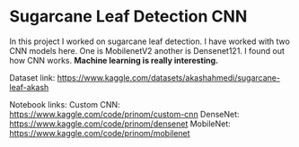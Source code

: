 # Sugarcane Leaf Detection CNN 

In this project I worked on sugarcane leaf detection. I have worked with two CNN models here. One is MobilenetV2 another is Densenet121. 
I found out how CNN works. 
**Machine learning is really interesting.**



Dataset link: https://www.kaggle.com/datasets/akashahmedi/sugarcane-leaf-akash

Notebook links:
Custom CNN: https://www.kaggle.com/code/prinom/custom-cnn
DenseNet: https://www.kaggle.com/code/prinom/densenet
MobileNet: https://www.kaggle.com/code/prinom/mobilenet
